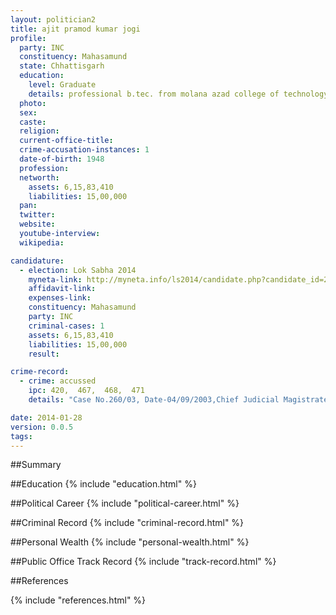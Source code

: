 ```yaml
---
layout: politician2
title: ajit pramod kumar jogi
profile: 
  party: INC
  constituency: Mahasamund
  state: Chhattisgarh
  education: 
    level: Graduate
    details: professional b.tec. from molana azad college of technology  bhopal in 1967  bachelor of law from delhi university  delhi in 1989  12th pass from higher secondary school  pendra bilashpur in 1962  10th pass from mishan shala  jyotipur  pendra road in 1955
  photo: 
  sex: 
  caste: 
  religion: 
  current-office-title: 
  crime-accusation-instances: 1
  date-of-birth: 1948
  profession: 
  networth: 
    assets: 6,15,83,410
    liabilities: 15,00,000
  pan: 
  twitter: 
  website: 
  youtube-interview: 
  wikipedia: 

candidature: 
  - election: Lok Sabha 2014
    myneta-link: http://myneta.info/ls2014/candidate.php?candidate_id=2797
    affidavit-link: 
    expenses-link: 
    constituency: Mahasamund 
    party: INC
    criminal-cases: 1
    assets: 6,15,83,410
    liabilities: 15,00,000
    result:  

crime-record: 
  - crime: accussed
    ipc: 420,  467,  468,  471
    details: "Case No.260/03, Date-04/09/2003,Chief Judicial Magistrate, Shahdol, Appeal pending under MCRC-5431/2007 and MCRC-603/2004 at High Court Jabalpur" 

date: 2014-01-28
version: 0.0.5
tags: 
---
```

##Summary


##Education
{% include "education.html" %}


##Political Career
{% include "political-career.html" %}


##Criminal Record
{% include "criminal-record.html" %}


##Personal Wealth
{% include "personal-wealth.html" %}


##Public Office Track Record
{% include "track-record.html" %}


##References


{% include "references.html" %}